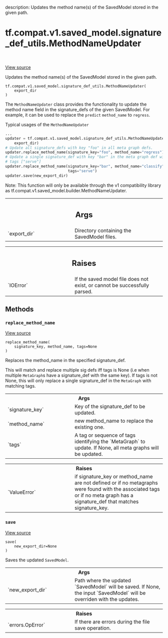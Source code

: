 description: Updates the method name(s) of the SavedModel stored in the given path.

<div itemscope itemtype="http://developers.google.com/ReferenceObject">
<meta itemprop="name" content="tf.compat.v1.saved_model.signature_def_utils.MethodNameUpdater" />
<meta itemprop="path" content="Stable" />
<meta itemprop="property" content="__init__"/>
<meta itemprop="property" content="replace_method_name"/>
<meta itemprop="property" content="save"/>
</div>

# tf.compat.v1.saved_model.signature_def_utils.MethodNameUpdater

<!-- Insert buttons and diff -->

<table class="tfo-notebook-buttons tfo-api nocontent" align="left">

</table>

<a target="_blank" href="/code/stable/tensorflow/python/saved_model/method_name_updater.py">View source</a>



Updates the method name(s) of the SavedModel stored in the given path.

<pre class="devsite-click-to-copy prettyprint lang-py tfo-signature-link">
<code>tf.compat.v1.saved_model.signature_def_utils.MethodNameUpdater(
    export_dir
)
</code></pre>



<!-- Placeholder for "Used in" -->

The `MethodNameUpdater` class provides the functionality to update the method
name field in the signature_defs of the given SavedModel. For example, it
can be used to replace the `predict` `method_name` to `regress`.

Typical usages of the `MethodNameUpdater`
```python
...
updater = tf.compat.v1.saved_model.signature_def_utils.MethodNameUpdater(
    export_dir)
# Update all signature_defs with key "foo" in all meta graph defs.
updater.replace_method_name(signature_key="foo", method_name="regress")
# Update a single signature_def with key "bar" in the meta graph def with
# tags ["serve"]
updater.replace_method_name(signature_key="bar", method_name="classify",
                            tags="serve")
updater.save(new_export_dir)
```

Note: This function will only be available through the v1 compatibility
library as tf.compat.v1.saved_model.builder.MethodNameUpdater.

<!-- Tabular view -->
 <table class="responsive fixed orange">
<colgroup><col width="214px"><col></colgroup>
<tr><th colspan="2"><h2 class="add-link">Args</h2></th></tr>

<tr>
<td>
`export_dir`
</td>
<td>
Directory containing the SavedModel files.
</td>
</tr>
</table>



<!-- Tabular view -->
 <table class="responsive fixed orange">
<colgroup><col width="214px"><col></colgroup>
<tr><th colspan="2"><h2 class="add-link">Raises</h2></th></tr>

<tr>
<td>
`IOError`
</td>
<td>
If the saved model file does not exist, or cannot be successfully
parsed.
</td>
</tr>
</table>



## Methods

<h3 id="replace_method_name"><code>replace_method_name</code></h3>

<a target="_blank" href="/code/stable/tensorflow/python/saved_model/method_name_updater.py">View source</a>

<pre class="devsite-click-to-copy prettyprint lang-py tfo-signature-link">
<code>replace_method_name(
    signature_key, method_name, tags=None
)
</code></pre>

Replaces the method_name in the specified signature_def.

This will match and replace multiple sig defs iff tags is None (i.e when
multiple `MetaGraph`s have a signature_def with the same key).
If tags is not None, this will only replace a single signature_def in the
`MetaGraph` with matching tags.

<!-- Tabular view -->
 <table class="responsive fixed orange">
<colgroup><col width="214px"><col></colgroup>
<tr><th colspan="2">Args</th></tr>

<tr>
<td>
`signature_key`
</td>
<td>
Key of the signature_def to be updated.
</td>
</tr><tr>
<td>
`method_name`
</td>
<td>
new method_name to replace the existing one.
</td>
</tr><tr>
<td>
`tags`
</td>
<td>
A tag or sequence of tags identifying the `MetaGraph` to update. If
None, all meta graphs will be updated.
</td>
</tr>
</table>



<!-- Tabular view -->
 <table class="responsive fixed orange">
<colgroup><col width="214px"><col></colgroup>
<tr><th colspan="2">Raises</th></tr>

<tr>
<td>
`ValueError`
</td>
<td>
if signature_key or method_name are not defined or
if no metagraphs were found with the associated tags or
if no meta graph has a signature_def that matches signature_key.
</td>
</tr>
</table>



<h3 id="save"><code>save</code></h3>

<a target="_blank" href="/code/stable/tensorflow/python/saved_model/method_name_updater.py">View source</a>

<pre class="devsite-click-to-copy prettyprint lang-py tfo-signature-link">
<code>save(
    new_export_dir=None
)
</code></pre>

Saves the updated `SavedModel`.


<!-- Tabular view -->
 <table class="responsive fixed orange">
<colgroup><col width="214px"><col></colgroup>
<tr><th colspan="2">Args</th></tr>

<tr>
<td>
`new_export_dir`
</td>
<td>
Path where the updated `SavedModel` will be saved. If
None, the input `SavedModel` will be overriden with the updates.
</td>
</tr>
</table>



<!-- Tabular view -->
 <table class="responsive fixed orange">
<colgroup><col width="214px"><col></colgroup>
<tr><th colspan="2">Raises</th></tr>

<tr>
<td>
`errors.OpError`
</td>
<td>
If there are errors during the file save operation.
</td>
</tr>
</table>





